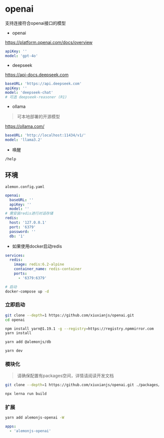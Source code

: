 # openai

支持连接符合openai接口的模型

- openai

https://platform.openai.com/docs/overview

```yaml
apiKey: ''
model: 'gpt-4o'
```

- deepseek

https://api-docs.deepseek.com

```yaml
baseURL: 'https://api.deepseek.com'
apiKey: ''
model: 'deepseek-chat'
# 可选 deepseek-reasoner (R1)
```

- ollama

> 可本地部署的开源模型

https://ollama.com/

```yaml
baseURL: 'http://localhost:11434/v1/'
model: 'llama3.2'
```

- 唤醒

`/help`

## 环境

`alemon.config.yaml`

```yaml
openai:
  baseURL: ''
  apiKey: ''
  model: ''
# 需安装redis进行对话存储
redis:
  host: '127.0.0.1'
  port: '6379'
  password: ''
  db: '1'
```

- 如果使用docker启动redis

```yml
services:
  redis:
    image: redis:6.2-alpine
    container_name: redis-container
    ports:
      - '6379:6379'
```

```sh
# 启动
docker-compose up -d
```

### 立即启动

```sh
git clone --depth=1 https://github.com/xiuxianjs/openai.git
cd openai
```

```sh
npm install yarn@1.19.1 -g --registry=https://registry.npmmirror.com
yarn install
```

```sh
yarn add @alemonjs/db
```

```sh
yarn dev
```

### 模块化

> 请确保配置有packages空间，详情请阅读开发文档

```sh
git clone --depth=1 https://github.com/xiuxianjs/openai.git ./packages/openai
```

```sh
npx lerna run build
```

### 扩展

```sh
yarn add alemonjs-openai -W
```

```yaml
apps:
  - 'alemonjs-openai'
```
